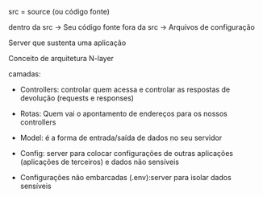 
src = source (ou código fonte)
 
dentro da src -> Seu código fonte 
fora da src -> Arquivos de configuração


Server que sustenta uma aplicação 

Conceito de arquitetura N-layer

camadas:
- Controllers: controlar quem acessa e controlar as respostas de devolução (requests e responses)

- Rotas: Quem vai o apontamento de endereços para os nossos controllers

- Model: é a forma de entrada/saída de dados no seu servidor

- Config: server para colocar configurações de outras aplicações (aplicações de terceiros) e dados não sensíveis

- Configurações não embarcadas (.env):server para isolar dados sensíveis 
